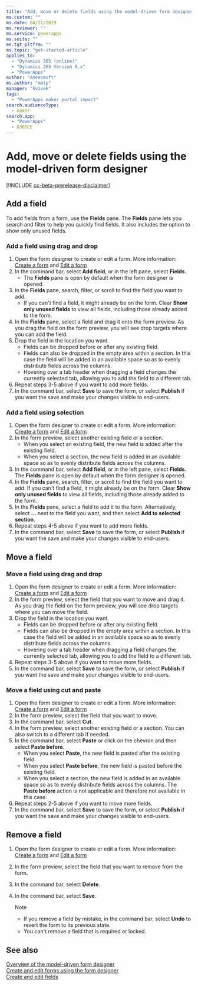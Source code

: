 ```yaml
---
title: "Add, move or delete fields using the model-driven form designer | MicrosoftDocs"
ms.custom: ""
ms.date: 04/21/2019
ms.reviewer: ""
ms.service: powerapps
ms.suite: ""
ms.tgt_pltfrm: ""
ms.topic: "get-started-article"
applies_to: 
  - "Dynamics 365 (online)"
  - "Dynamics 365 Version 9.x"
  - "PowerApps"
author: "Aneesmsft"
ms.author: "matp"
manager: "kvivek"
tags: 
  - "PowerApps maker portal impact"
search.audienceType: 
  - maker
search.app: 
  - "PowerApps"
  - D365CE
---
```


# Add, move or delete fields using the model-driven form designer 
[!INCLUDE [cc-beta-prerelease-disclaimer](../../includes/cc-beta-prerelease-disclaimer.md)]

## Add a field
To add fields from a form, use the **Fields** pane. The **Fields** pane lets you search and filter to help you quickly find fields. It also includes the option to show only unused fields. 

### Add a field using drag and drop

1. Open the form designer to create or edit a form. More information: [Create a form](create-and-edit-forms.md#create-a-form) and [Edit a form](create-and-edit-forms.md#edit-a-form)
2. In the command bar, select **Add field**, or in the left pane, select **Fields**. 
    - The **Fields** pane is open by default when the form designer is opened. 
3. In the **Fields** pane, search, filter, or scroll to find the field you want to add. 
    - If you can't find a field, it might already be on the form. Clear **Show only unused fields** to view all fields, including those already added to the form. 
4. In the **Fields** pane, select a field and drag it onto the form preview. As you drag the field on the form preview, you will see drop targets where you can add the field. 
5. Drop the field in the location you want.
    - Fields can be dropped before or after any existing field.
    - Fields can also be dropped in the empty area within a section. In this case the field will be added in an available space so as to evenly distribute fields across the columns.
    - Hovering over a tab header when dragging a field changes the currently selected tab, allowing you to add the field to a different tab.   
6. Repeat steps 3-5 above if you want to add more fields.
7. In the command bar, select **Save** to save the form, or select **Publish** if you want the save and make your changes visible to end-users. 

### Add a field using selection 

1. Open the form designer to create or edit a form. More information: [Create a form](create-and-edit-forms.md#create-a-form) and [Edit a form](create-and-edit-forms.md#edit-a-form)
2. In the form preview, select another existing field or a section. 
    - When you select an existing field, the new field is added after the existing field. 
    - When you select a section, the new field is added in an available space so as to evenly distribute fields across the columns. 
3. In the command bar, select **Add field**, or in the left pane, select **Fields**.  
   The **Fields** pane is open by default when the form designer is opened. 
4. In the **Fields** pane, search, filter, or scroll to find the field you want to add. 
   If you can't find a field, it might already be on the form. Clear **Show only unused fields** to view all fields, including those already added to the form. 
5. In the **Fields** pane, select a field to add it to the form. 
   Alternatively, select **...** next to the field you want, and then select **Add to selected section**. 
6. Repeat steps 4-5 above if you want to add more fields.
7. In the command bar, select **Save** to save the form, or select **Publish** if you want the save and make your changes visible to end-users. 

## Move a field

### Move a field using drag and drop

1. Open the form designer to create or edit a form. More information: [Create a form](create-and-edit-forms.md#create-a-form) and [Edit a form](create-and-edit-forms.md#edit-a-form)
2. In the form preview, select the field that you want to move and drag it. As you drag the field on the form preview, you will see drop targets where you can move the field. 
3. Drop the field in the location you want.
    - Fields can be dropped before or after any existing field.
    - Fields can also be dropped in the empty area within a section. In this case the field will be added in an available space so as to evenly distribute fields across the columns.
    - Hovering over a tab header when dragging a field changes the currently selected tab, allowing you to add the field to a different tab.   
4. Repeat steps 3-5 above if you want to move more fields.
5. In the command bar, select **Save** to save the form, or select **Publish** if you want the save and make your changes visible to end-users. 

### Move a field using cut and paste

1. Open the form designer to create or edit a form. More information: [Create a form](create-and-edit-forms.md#create-a-form) and [Edit a form](create-and-edit-forms.md#edit-a-form)
2. In the form preview, select the field that you want to move.
3. In the command bar, select **Cut**.
4. In the form preview, select another existing field or a section. You can also switch to a different tab if needed.
5. In the command bar, select **Paste** or click on the chevron and then select **Paste before**.
    - When you select **Paste**, the new field is pasted after the existing field. 
    - When you select **Paste before**, the new field is pasted before the existing field.
    - When you select a section, the new field is added in an available space so as to evenly distribute fields across the columns. The **Paste before** action is not applicable and therefore not available in this case.
6. Repeat steps 2-5 above if you want to move more fields.
7. In the command bar, select **Save** to save the form, or select **Publish** if you want the save and make your changes visible to end-users. 

## Remove a field
1. Open the form designer to create or edit a form. More information: [Create a form](#create-a-form) and [Edit a form](#edit-a-form)
2. In the form preview, select the field that you want to remove from the form. 
3. In the command bar, select **Delete**. <br />
4. In the command bar, select **Save**. 

    > [!NOTE]
    >   -  If you remove a field by mistake, in the command bar, select **Undo** to revert the form to its previous state. 
    >   -  You can't remove a field that is required or locked. 

## See also
[Overview of the model-driven form designer](form-designer-overview.md) <br />
[Create and edit forms using the form designer](create-and-edit-forms.md) <br />
[Create and edit fields](../common-data-service/create-edit-field-portal.md)
